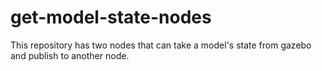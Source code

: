 # get-model-state-nodes

This repository has two nodes that can take a model's state from gazebo and publish to another node.
